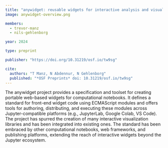 ```yaml
---
title: "anywidget: reusable widgets for interactive analysis and visualization in computational notebooks"
image: anywidget-overview.png

members:
  - trevor-manz
  - nils-gehlenborg

year: 2024

type: preprint

publisher: "https://doi.org/10.31219/osf.io/tw9sg"

cite:
  authors: "T Manz, N Abdennur, N Gehlenborg"
  published: "*OSF Preprints* doi: 10.31219/osf.io/tw9sg"
---
```


The anywidget project provides a specification and toolset for creating
portable web-based widgets for computational notebooks. It defines a standard
for front-end widget code using ECMAScript modules and offers tools for
authoring, distributing, and executing these modules across Jupyter-compatible
platforms (e.g., JupyterLab, Google Colab, VS Code). The project has spurred
the creation of many interactive visualization libraries and has been
integrated into existing ones. The standard has been embraced by other
computational notebooks, web frameworks, and publishing platforms, extending
the reach of interactive widgets beyond the Jupyter ecosystem.
